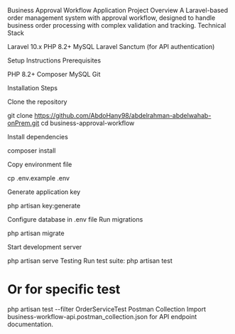 Business Approval Workflow Application
Project Overview
A Laravel-based order management system with approval workflow, designed to handle business order processing with complex validation and tracking.
Technical Stack

Laravel 10.x
PHP 8.2+
MySQL
Laravel Sanctum (for API authentication)

Setup Instructions
Prerequisites

PHP 8.2+
Composer
MySQL
Git

Installation Steps

Clone the repository

git clone https://github.com/AbdoHany98/abdelrahman-abdelwahab-onPrem.git
cd business-approval-workflow

Install dependencies

composer install

Copy environment file

cp .env.example .env

Generate application key

php artisan key:generate

Configure database in .env file
Run migrations

php artisan migrate

Start development server

php artisan serve
Testing
Run test suite:
php artisan test
# Or for specific test
php artisan test --filter OrderServiceTest
Postman Collection
Import business-workflow-api.postman_collection.json for API endpoint documentation.